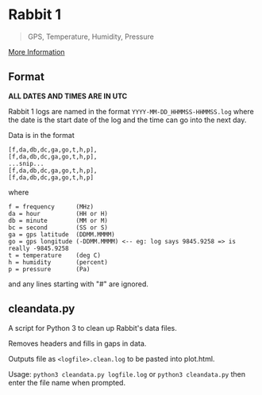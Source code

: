 # Rabbit 1
> GPS, Temperature, Humidity, Pressure

[More Information](https://sswa.tv/projects/ammets/)
## Format
**ALL DATES AND TIMES ARE IN UTC**

Rabbit 1 logs are named in the format `YYYY-MM-DD_HHMMSS-HHMMSS.log` where the date is the start date of the log and the time can go into the next day.

Data is in the format
```
[f,da,db,dc,ga,go,t,h,p],
[f,da,db,dc,ga,go,t,h,p],
...snip...
[f,da,db,dc,ga,go,t,h,p],
[f,da,db,dc,ga,go,t,h,p]
```
where
```
f = frequency      (MHz)
da = hour          (HH or H)
db = minute        (MM or M)
bc = second        (SS or S)
ga = gps latitude  (DDMM.MMMM)
go = gps longitude (-DDMM.MMMM) <-- eg: log says 9845.9258 => is really -9845.9258
t = temperature    (deg C)
h = humidity       (percent)
p = pressure       (Pa)
```
and any lines starting with "#" are ignored.


## cleandata.py
A script for Python 3 to clean up Rabbit's data files.

Removes headers and fills in gaps in data.

Outputs file as `<logfile>.clean.log` to be pasted into plot.html.

Usage: `python3 cleandata.py logfile.log` or `python3 cleandata.py` then enter the file name when prompted.
